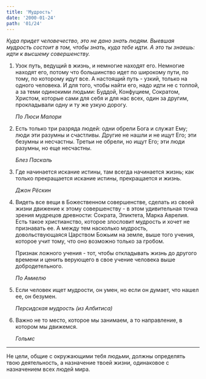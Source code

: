 ```yaml
---
title: 'Мудрость'
date: '2000-01-24'
path: '01/24'
---
```


*Куда придет человечество, это не дано знать людям. Выевшая мудрость состоит в том, чтобы знать, куда тебе идти. A это ты знаешь: идти к высшему совершенству.*

1.
    Узок путь, ведущий в жизнь, и немногие находят его. Немногие находят его, потому что большинство идет по широкому пути, по тому, по которому идут все. А настоящий путь - узкий, только на одного человека. И для того, чтобы найти его, надо идти не с толпой, а за теми одинокими людьми: Буддой, Конфуцием, Сократом, Христом, которые сами для себя и для нас всех, один за другим, прокладывали одну и ту же узкую дорогу.

    *По Люси Малори*

2.
    Есть только три разряда людей: одни обрели Бога и служат Ему; люди эти разумны и счастливы. Другие не нашли и не ищут Его; эти безумны и несчастны. Третьи не обрели, но ищут Его; эти люди разумны, но еще несчастны.

    *Блез Паскаль*

3.
    Где начинается искание истины, там всегда начинается жизнь; как только прекращается искание истины, прекращается и жизнь.

    *Джон Рёскин*

4.
    Видеть все вещи в Божественном совершенстве, сделать из своей жизни движение к этому совершенству - в этом удивительная точка зрения мудрецов древности: Сократа, Эпиктета, Марка Аврелия. Есть такое христианство, которое злословит мудрость и хочет не признавать ее. А между тем насколько мудрость, довольствующаяся Царством Божьим на земле, выше того учения, которое учит тому, что оно возможно только за гробом.

    Признак ложного учения - тот, чтобы откладывать жизнь до другого времени и ценить верующего в свое учение человека выше добродетельного.

    *По Амиелю*

5.
    Если человек ищет мудрости, он умен, но если он думает, что нашел ее, он безумен.

    *Персидская мудрость (из Албитиса)*

6.
    Важно не то место, которое мы занимаем, а то направление, в котором мы движемся.

    *Гольмс*

---

Не цели, общие с окружающими тебя людьми, должны определять твою деятельность, а назначение твоей жизни, одинаковое с назначением всех людей мира.
